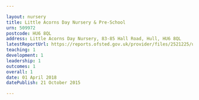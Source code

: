```yaml
---

layout: nursery
title: Little Acorns Day Nursery & Pre-School
urn: 509972
postcode: HU6 8QL
address: Little Acorns Day Nursery, 83-85 Hall Road, Hull, HU6 8QL
latestReportUrl: https://reports.ofsted.gov.uk/provider/files/2521225/urn/509972.pdf
teaching: 1
development: 1
leadership: 1
outcomes: 1
overall: 1
date: 01 April 2018 
datePublish: 21 October 2015

---
```

